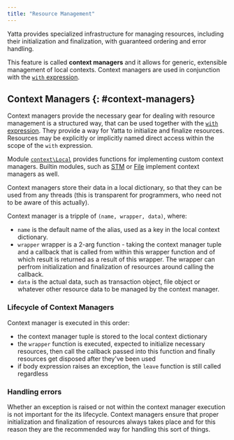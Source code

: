 ```yaml
---
title: "Resource Management"
---
```


Yatta provides specialized infrastructure for managing resources, including their initialization and finalization, with guaranteed ordering and error handling.

This feature is called **context managers** and it allows for generic, extensible management of local contexts. Context managers are used in conjunction with the [`with` expression](/features/syntax#with-expression).

## Context Managers  {: #context-managers}
Context managers provide the necessary gear for dealing with resource management is a structured way, that can be used together with the [`with` expression](/features/syntax#with-expression).
They provide a way for Yatta to initialize and finalize resources. Resources may be explicitly or implicitly named direct access within the scope of the `with` expression.

Module [`context\Local`](/stdlib/context/local) provides functions for implementing custom context managers. Builtin modules, such as [STM](/stdlib/stm) or [File](/stdlib/file) implement context managers as well.

Context managers store their data in a local dictionary, so that they can be used from any threads (this is transparent for programmers, who need not to be aware of this actually).

Context manager is a tripple of `(name, wrapper, data)`, where:

* `name` is the default name of the alias, used as a key in the local context dictionary.
* `wrapper` wrapper is a 2-arg function - taking the context manager tuple and a callback that is called from within this wrapper function and of which result is returned as a result of this wrapper. The wrapper can perfrom initialization and finalization of resources around calling the callback.
* `data` is the actual data, such as transaction object, file object or whatever other resource data to be managed by the context manager.

### Lifecycle of Context Managers
Context manager is executed in this order:

* the context manager tuple is stored to the local context dictionary
* the `wrapper` function is executed, expected to initialize necessary resources, then call the callback passed into this function and finally resources get disposed after they've been used
* if body expression raises an exception, the `leave` function is still called regardless

### Handling errors
Whether an exception is raised or not within the context manager execution is not important for the its lifecycle. Context managers ensure that proper initialization and finalization of resources always takes place and for this reason they are the recommended way for handling this sort of things.
